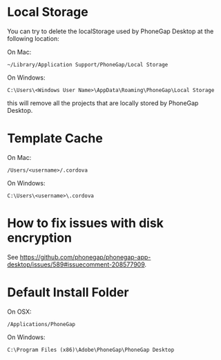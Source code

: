 # Local Storage

You can try to delete the localStorage used by PhoneGap Desktop at the following location:

On Mac:

`~/Library/Application Support/PhoneGap/Local Storage`

On Windows:

`C:\Users\<Windows User Name>\AppData\Roaming\PhoneGap\Local Storage`

this will remove all the projects that are locally stored by PhoneGap Desktop.

# Template Cache

On Mac:

`/Users/<username>/.cordova`

On Windows:

`C:\Users\<username>\.cordova`

# How to fix issues with disk encryption

See https://github.com/phonegap/phonegap-app-desktop/issues/589#issuecomment-208577909.

# Default Install Folder

On OSX:

`/Applications/PhoneGap`

On Windows:

`C:\Program Files (x86)\Adobe\PhoneGap\PhoneGap Desktop`